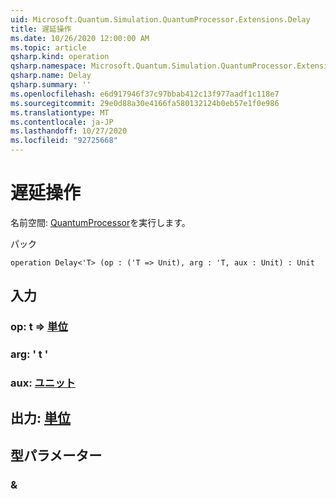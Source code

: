 ```yaml
---
uid: Microsoft.Quantum.Simulation.QuantumProcessor.Extensions.Delay
title: 遅延操作
ms.date: 10/26/2020 12:00:00 AM
ms.topic: article
qsharp.kind: operation
qsharp.namespace: Microsoft.Quantum.Simulation.QuantumProcessor.Extensions
qsharp.name: Delay
qsharp.summary: ''
ms.openlocfilehash: e6d917946f37c97bbab412c13f977aadf1c118e7
ms.sourcegitcommit: 29e0d88a30e4166fa580132124b0eb57e1f0e986
ms.translationtype: MT
ms.contentlocale: ja-JP
ms.lasthandoff: 10/27/2020
ms.locfileid: "92725668"
---
```

# <a name="delay-operation"></a>遅延操作

名前空間: [QuantumProcessor](xref:Microsoft.Quantum.Simulation.QuantumProcessor.Extensions)を実行します。

パック [](https://nuget.org/packages/)




```qsharp
operation Delay<'T> (op : ('T => Unit), arg : 'T, aux : Unit) : Unit
```


## <a name="input"></a>入力

### <a name="op--t--unit"></a>op: t => [単位](xref:microsoft.quantum.lang-ref.unit) 




### <a name="arg--t"></a>arg: ' t '




### <a name="aux--unit"></a>aux: [ユニット](xref:microsoft.quantum.lang-ref.unit)





## <a name="output--unit"></a>出力: [単位](xref:microsoft.quantum.lang-ref.unit)



## <a name="type-parameters"></a>型パラメーター

### <a name="t"></a>&

